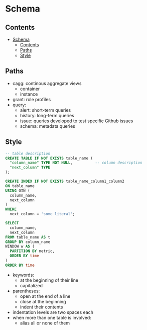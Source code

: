 # Schema

## Contents

- [Schema](#schema)
  - [Contents](#contents)
  - [Paths](#paths)
  - [Style](#style)

## Paths

- cagg: continous aggregate views
  - container
  - instance
- grant: role profiles
- query:
  - alert: short-term queries
  - history: long-term queries
  - issue: queries developed to test specific Github issues
  - schema: metadata queries

## Style

```sql
-- table description
CREATE TABLE IF NOT EXISTS table_name (
  "column_name" TYPE NOT NULL,          -- column description
  "next_column" TYPE
);

CREATE INDEX IF NOT EXISTS table_name_column1_column2
ON table_name
USING GIN (
  column_name,
  next_column
)
WHERE
  next_column = 'some literal';

SELECT
  column_name,
  next_column
FROM table_name AS t
GROUP BY column_name
WINDOW w AS (
  PARTITION BY metric,
  ORDER BY time
)
ORDER BY time
```

- keywords:
  - at the beginning of their line
  - capitalized
- parentheses:
  - open at the end of a line
  - close at the beginning
  - indent their contents
- indentation levels are two spaces each
- when more than one table is involved:
  - alias all or none of them
